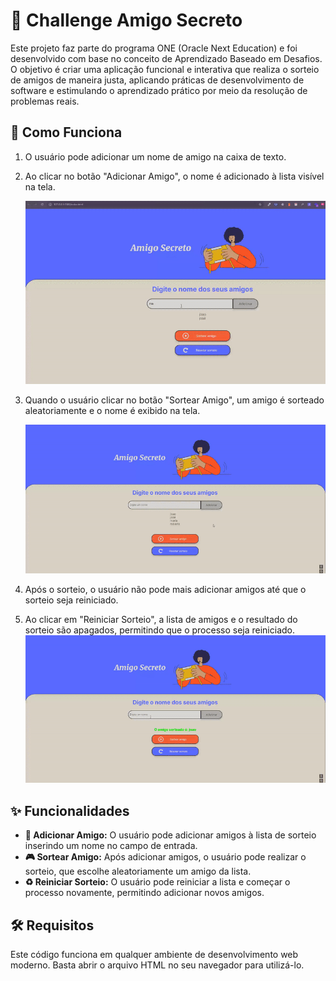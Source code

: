 # 🎉 Challenge Amigo Secreto

Este projeto faz parte do programa ONE (Oracle Next Education) e foi desenvolvido com base no conceito de Aprendizado Baseado em Desafios. O objetivo é criar uma aplicação funcional e interativa que realiza o sorteio de amigos de maneira justa, aplicando práticas de desenvolvimento de software e estimulando o aprendizado prático por meio da resolução de problemas reais.

## 🚀 Como Funciona

1. O usuário pode adicionar um nome de amigo na caixa de texto.
2. Ao clicar no botão "Adicionar Amigo", o nome é adicionado à lista visível na tela.

   ![Demonstração do Projeto](assets/media/adicionar.gif)
3. Quando o usuário clicar no botão "Sortear Amigo", um amigo é sorteado aleatoriamente e o nome é exibido na tela.

   ![Demonstração do Projeto](assets/media/sortear.gif)
4. Após o sorteio, o usuário não pode mais adicionar amigos até que o sorteio seja reiniciado.

5. Ao clicar em "Reiniciar Sorteio", a lista de amigos e o resultado do sorteio são apagados, permitindo que o processo seja reiniciado.
   ![Demonstração do Projeto](assets/media/resetar.gif)

## ✨ Funcionalidades

- **🌟 Adicionar Amigo:** O usuário pode adicionar amigos à lista de sorteio inserindo um nome no campo de entrada.
- **🎮 Sortear Amigo:** Após adicionar amigos, o usuário pode realizar o sorteio, que escolhe aleatoriamente um amigo da lista.
- **♻️ Reiniciar Sorteio:** O usuário pode reiniciar a lista e começar o processo novamente, permitindo adicionar novos amigos.

## 🛠️ Requisitos

Este código funciona em qualquer ambiente de desenvolvimento web moderno. Basta abrir o arquivo HTML no seu navegador para utilizá-lo.

